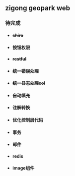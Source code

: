 ## zigong geopark web

### 待完成
* #### ~~shiro~~
* #### 按钮权限
* #### ~~restful~~
* #### ~~统一错误处理~~
* #### ~~统一日志处理col~~
* #### ~~自动填充~~
* #### ~~注解转换~~
* #### 优化控制层代码
* #### 事务
* #### 邮件
* #### redis
* #### image组件
